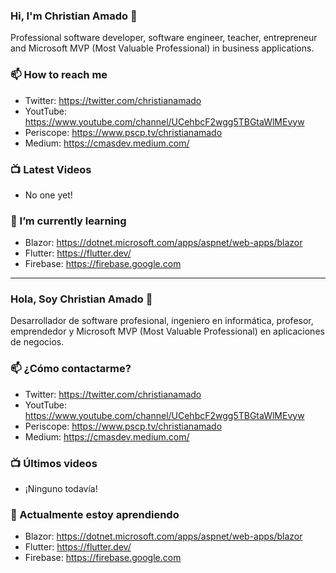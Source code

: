 ### Hi, I'm Christian Amado 👋

Professional software developer, software engineer, teacher, entrepreneur and Microsoft MVP (Most Valuable Professional) in business applications.

### 📫 How to reach me
- Twitter:  https://twitter.com/christianamado
- YoutTube:  https://www.youtube.com/channel/UCehbcF2wgg5TBGtaWlMEvyw
- Periscope:  https://www.pscp.tv/christianamado
- Medium:  https://cmasdev.medium.com/

### 📺 Latest Videos
- No one yet!

### 🌱 I’m currently learning
- Blazor: https://dotnet.microsoft.com/apps/aspnet/web-apps/blazor
- Flutter: https://flutter.dev/
- Firebase: https://firebase.google.com

<!--
Here are some ideas to get you started:

- 🔭 I’m currently working on ...
- 🌱 I’m currently learning ...
- 👯 I’m looking to collaborate on ...
- 🤔 I’m looking for help with ...
- 💬 Ask me about ...
- 📫 How to reach me: ...
- 😄 Pronouns: ...
- ⚡ Fun fact: ...
-->
---
### Hola, Soy Christian Amado 👋

Desarrollador de software profesional, ingeniero en informática, profesor, emprendedor y Microsoft MVP (Most Valuable Professional) en aplicaciones de negocios.

### 📫 ¿Cómo contactarme?
- Twitter:  https://twitter.com/christianamado
- YoutTube:  https://www.youtube.com/channel/UCehbcF2wgg5TBGtaWlMEvyw
- Periscope:  https://www.pscp.tv/christianamado
- Medium:  https://cmasdev.medium.com/

### 📺 Últimos videos
- ¡Ninguno todavía!

### 🌱 Actualmente estoy aprendiendo
- Blazor: https://dotnet.microsoft.com/apps/aspnet/web-apps/blazor
- Flutter: https://flutter.dev/
- Firebase: https://firebase.google.com
